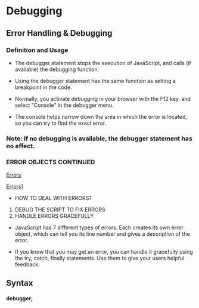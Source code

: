 # Debugging

## Error Handling & Debugging

### Definition and Usage

* The debugger statement stops the execution of JavaScript, and calls (if available) the debugging function.

* Using the debugger statement has the same function as setting a breakpoint in the code.

* Normally, you activate debugging in your browser with the F12 key, and select "Console" in the debugger menu.

* The console helps narrow down the area in which the
error is located, so you can try to find the exact error.

### Note: If no debugging is available, the debugger statement has no effect.

### ERROR OBJECTS CONTINUED

[Errors](images/errors.jpg)

[Errors1](images/error1.jpg)

* HOW TO DEAL WITH ERRORS?

1. DEBUG THE SCRIPT TO FIX ERRORS
2. HANDLE ERRORS GRACEFULLY

* JavaScript has 7 different types of errors. Each creates its own error object, which can tell you its line number and gives a description of the error.

* If you know that you may get an error, you can handle it gracefully using the try, catch, finally statements. Use them to give your users helpful feedback.

## Syntax

#### debugger;










